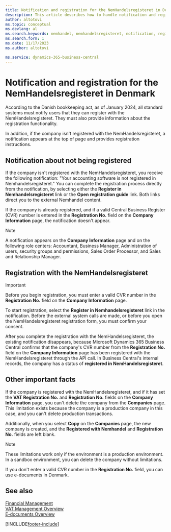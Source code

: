 ```yaml
---
title: Notification and registration for the NemHandelsregisteret in Denmark 
description: This article describes how to handle notification and registration with the NemHandelsregisteret in Denmark. 
author: altotovi
ms.topic: conceptual
ms.devlang: al
ms.search.keywords: nemhandel, nemhandelsregisteret, notification, registration, denmark
ms.search.form: 1
ms.date: 11/17/2023
ms.author: altotovi

ms.service: dynamics-365-business-central
---
```


# Notification and registration for the NemHandelsregisteret in Denmark

According to the Danish bookkeeping act, as of January 2024, all standard systems must notify users that they can register with the NemHandelsregisteret. They must also provide information about the registration functionality.

In addition, if the company isn't registered with the NemHandelsregisteret, a notification appears at the top of page and provides registration instructions.

## Notification about not being registered

If the company isn't registered with the NemHandelsregisteret, you receive the following notification: "Your accounting software is not registered in Nemhandelsregisteret." You can complete the registration process directly from the notification, by selecting either the **Register in Nemhandelsregisteret** link or the **Open registration guide** link. Both links direct you to the external Nemhandel content.

If the company is already registered, and if a valid Central Business Register (CVR) number is entered in the **Registration No.** field on the **Company Information** page, the notification doesn't appear.

> [!NOTE]
> A notification appears on the **Company Information** page and on the following role centers: Accountant, Business Manager, Administration of users, security groups and permissions, Sales Order Processor, and Sales and Relationship Manager.

## Registration with the NemHandelsregisteret 

> [!IMPORTANT]
> Before you begin registration, you must enter a valid CVR number in the **Registration No.** field on the **Company Information** page.

To start registration, select the **Register in Nemhandelsregisteret** link in the notification. Before the external system calls are made, or before you open the NemHandelsregisteret registration form, you must confirm your consent.

After you complete the registration with the NemHandelsregisteret, the existing notification disappears, because Microsoft Dynamics 365 Business Central confirms that the company's CVR number from the **Registration No.** field on the **Company Information** page has been registered with the NemHandelsregisteret through the API call. In Business Central's internal records, the company has a status of **registered in NemHandelsregisteret**.

## Other important facts

If the company is registered with the NemHandelsregisteret, and if it has set the **VAT Registration No.** and **Registration No.** fields on the **Company Information** page, you can't delete the company from the **Companies** page. This limitation exists because the company is a production company in this case, and you can't delete production transactions.

Additionally, when you select **Copy** on the **Companies** page, the new company is created, and the **Registered with Nemhandel** and **Registration No.** fields are left blank.

> [!NOTE]
> These limitations work only if the environment is a production environment. In a sandbox environment, you can delete the company without limitations. 
>
> If you don't enter a valid CVR number in the **Registration No.** field, you can use e-documents in Denmark.

## See also

[Financial Management](../../finance.md)  
[VAT Management Overview](../../finance-manage-vat.md)  
[E-documents Overview](../../finance-edocuments-overview.md)

[!INCLUDE[footer-include](../../includes/footer-banner.md)]
